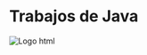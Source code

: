 # Trabajos de Java

<img src="https://niixer.com/wp-content/uploads/2024/02/HTML-CSS-Review.png" alt="Logo html">
